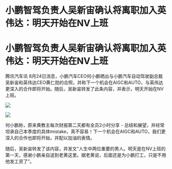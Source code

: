 # 小鹏智驾负责人吴新宙确认将离职加入英伟达：明天开始在NV上班

# 小鹏智驾负责人吴新宙确认将离职加入英伟达：明天开始在NV上班

腾讯汽车讯
8月24日消息，小鹏汽车CEO何小鹏晒出与小鹏汽车自动驾驶副总裁吴新宙和英伟达CEO黄仁勋的合照，并称下一个机会在AIGC和AUTO，与英伟达更深入的合作即将开始。随后，吴新宙转发了此条内容，并表示，明天开始在NV上班。

![](https://inews.gtimg.com/om_bt/OprGZSzzL3ZRfry1LsWSrQywFlZG6CVdCaJUoASXJRfl4AA/1000)

![](https://inews.gtimg.com/om_bt/O2NtcsqgrRryoewjLxAes0DIER2kAFyJFd61JM1EaNA0oAA/1000)

何小鹏称，原来黄教主每次财报第二天都有全员2小时分享 -
总结和展望，并经常坦承自己本季度的具体mistake，真不容易！下一个机会在AIGC和AUTO，我们更深入的合作也即将开始，并配以加油的表情。

随后，吴新宙转发了该内容，并发文“人生中两位重要的男人。明天是在NV上班的第一天，感谢小鹏亲自送到老黄这里。据老黄说，后面还是为小鹏打工，只是不用他发工资了”。

